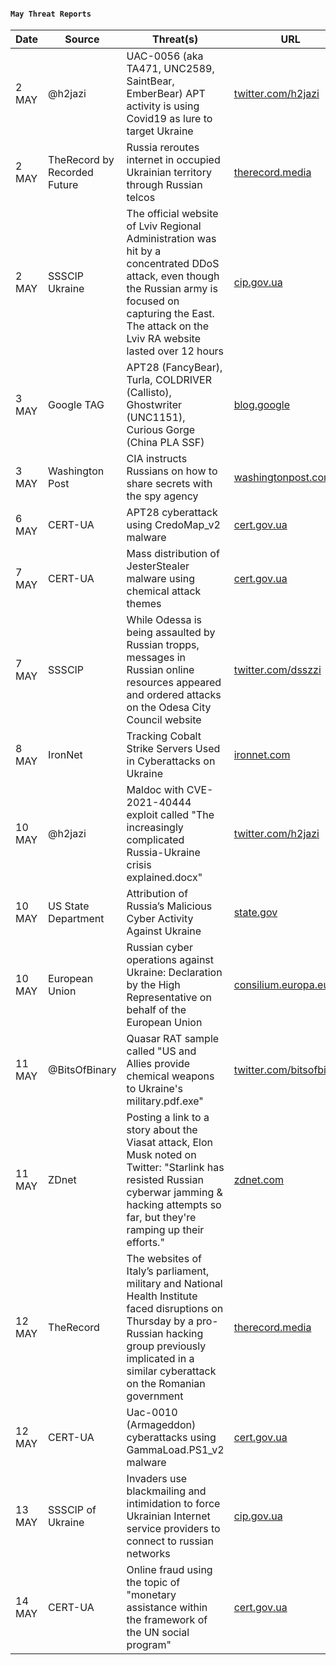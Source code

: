 #### `May Threat Reports`
| Date | Source | Threat(s) | URL |
| --- | --- | --- | --- |
| 2 MAY | @h2jazi | UAC-0056 (aka TA471, UNC2589, SaintBear, EmberBear) APT activity is using Covid19 as lure to target Ukraine  | [twitter.com/h2jazi](https://twitter.com/h2jazi/status/1520934029519949824) |
| 2 MAY | TheRecord by Recorded Future | Russia reroutes internet in occupied Ukrainian territory through Russian telcos | [therecord.media](https://therecord.media/ukraine-internet-blackout-kherson-skynet-russia/) |
| 2 MAY | SSSCIP Ukraine | The official website of Lviv Regional Administration was hit by a concentrated DDoS attack, even though the Russian army is focused on capturing the East. The attack on the Lviv RA website lasted over 12 hours | [cip.gov.ua](https://cip.gov.ua/en/news/rosiiski-khakeri-atakuyut-informaciini-sistemi-po-vsii-krayini-adzhe-meta-rosiyi-zavoyuvati-vsyu-ukrayinu-a-ne-tilki-yiyi-skhid) |
| 3 MAY | Google TAG | APT28 (FancyBear), Turla, COLDRIVER (Callisto), Ghostwriter (UNC1151), Curious Gorge (China PLA SSF) | [blog.google](https://blog.google/threat-analysis-group/update-on-cyber-activity-in-eastern-europe/) |
| 3 MAY | Washington Post | CIA instructs Russians on how to share secrets with the spy agency | [washingtonpost.com](https://www.washingtonpost.com/national-security/2022/05/03/cia-russia-agents-recruitment-ukraine/) |
| 6 MAY | CERT-UA | APT28 cyberattack using CredoMap_v2 malware | [cert.gov.ua](https://cert.gov.ua/article/40102) |
| 7 MAY | CERT-UA | Mass distribution of JesterStealer malware using chemical attack themes | [cert.gov.ua](https://cert.gov.ua/article/40125) |
| 7 MAY | SSSCIP | While Odessa is being assaulted by Russian tropps, messages in Russian online resources appeared and ordered attacks on the Odesa City Council website | [twitter.com/dsszzi](https://twitter.com/dsszzi/status/1522995490727632896) |
| 8 MAY | IronNet | Tracking Cobalt Strike Servers Used in Cyberattacks on Ukraine | [ironnet.com](https://www.ironnet.com/blog/tracking-cobalt-strike-servers-used-in-cyberattacks-on-ukraine) |
| 10 MAY | @h2jazi | Maldoc with CVE-2021-40444 exploit called "The increasingly complicated Russia-Ukraine crisis explained.docx" | [twitter.com/h2jazi](https://twitter.com/h2jazi/status/1524012184010997760) |
| 10 MAY | US State Department | Attribution of Russia’s Malicious Cyber Activity Against Ukraine | [state.gov](https://www.state.gov/attribution-of-russias-malicious-cyber-activity-against-ukraine/) |
| 10 MAY | European Union | Russian cyber operations against Ukraine: Declaration by the High Representative on behalf of the European Union | [consilium.europa.eu](https://www.consilium.europa.eu/en/press/press-releases/2022/05/10/russian-cyber-operations-against-ukraine-declaration-by-the-high-representative-on-behalf-of-the-european-union/) |
| 11 MAY | @BitsOfBinary | Quasar RAT sample called "US and Allies provide chemical weapons to Ukraine's military.pdf.exe" | [twitter.com/bitsofbinary](https://twitter.com/bitsofbinary/status/1524303374430130176) |
| 11 MAY | ZDnet | Posting a link to a story about the Viasat attack, Elon Musk noted on Twitter: "Starlink has resisted Russian cyberwar jamming & hacking attempts so far, but they're ramping up their efforts." | [zdnet.com](https://www.zdnet.com/article/elon-musk-says-russian-efforts-to-jam-starlink-are-ramping-up/) |
| 12 MAY | TheRecord | The websites of Italy’s parliament, military and National Health Institute faced disruptions on Thursday by a pro-Russian hacking group previously implicated in a similar cyberattack on the Romanian government | [therecord.media](https://therecord.media/italy-killnet-hacking-military-parliament-national-health-institute/) |
| 12 MAY | CERT-UA | Uac-0010 (Armageddon) cyberattacks using GammaLoad.PS1_v2 malware | [cert.gov.ua](https://cert.gov.ua/article/40240) |
| 13 MAY | SSSCIP of Ukraine | Invaders use blackmailing and intimidation to force Ukrainian Internet service providers to connect to russian networks | [cip.gov.ua](https://cip.gov.ua/en/news/okupanti-shantazhem-i-pogrozami-zmushuyut-ukrayinskikh-provaideriv-pidklyuchatisya-do-rosiiskikh-merezh) |
| 14 MAY | CERT-UA | Online fraud using the topic of "monetary assistance within the framework of the UN social program" | [cert.gov.ua](https://cert.gov.ua/article/40263) |
